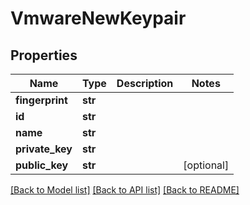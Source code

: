 # VmwareNewKeypair

## Properties
Name | Type | Description | Notes
------------ | ------------- | ------------- | -------------
**fingerprint** | **str** |  | 
**id** | **str** |  | 
**name** | **str** |  | 
**private_key** | **str** |  | 
**public_key** | **str** |  | [optional] 

[[Back to Model list]](../README.md#documentation-for-models) [[Back to API list]](../README.md#documentation-for-api-endpoints) [[Back to README]](../README.md)


